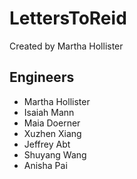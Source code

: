 # LettersToReid
Created by Martha Hollister

## Engineers
- Martha Hollister
- Isaiah Mann
- Maia Doerner
- Xuzhen Xiang
- Jeffrey Abt
- Shuyang Wang
- Anisha Pai
